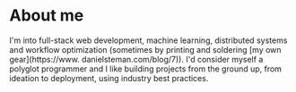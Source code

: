 # About me

I'm into full-stack web development, machine learning, distributed systems and workflow optimization (sometimes by printing and soldering [my own gear](https://www.
danielsteman.com/blog/7)). I'd consider myself a polyglot programmer and I like building projects from the ground up, from ideation to deployment, using industry best practices.
